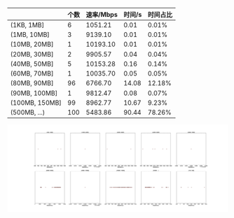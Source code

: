 |   |个数|速率/Mbps|时间/s|时间占比|
|---|---|---|---|---|
|(1KB, 1MB]|6|1051.21|0.01|0.01%|
|(1MB, 10MB]|3|9139.10|0.01|0.01%|
|(10MB, 20MB]|1|10193.10|0.01|0.01%|
|(20MB, 30MB]|2|9905.57|0.04|0.04%|
|(40MB, 50MB]|5|10153.28|0.16|0.14%|
|(60MB, 70MB]|1|10035.70|0.05|0.05%|
|(80MB, 90MB]|96|6766.70|14.08|12.18%|
|(90MB, 100MB]|1|9812.47|0.08|0.07%|
|(100MB, 150MB]|99|8962.77|10.67|9.23%|
|(500MB, ...)|100|5483.86|90.44|78.26%|

![](./速率分布.jpg)
